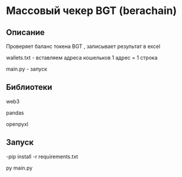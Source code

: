 # Массовый чекер BGT (berachain)

## Описание

Проверяет баланс токена BGT , записывает результат в excel

wallets.txt - вставляем адреса кошельков 1 адрес = 1 строка

main.py - запуск

## Библиотеки
web3

pandas

openpyxl


## Запуск
-pip install -r requirements.txt

py main.py

